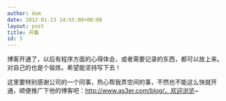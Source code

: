 ```yaml
---
author: dom
date: 2012-01-13 14:55:00+00:00
layout: post
title: 开篇
id: 5
---
```


博客开通了，以后有程序方面的心得体会，或者需要记录的东西，都可以放上来。对自己的也是个锻炼。希望能坚持写下去！




这里要特别感谢公司的一个同事，热心帮我弄空间的事，不然也不能这么快就开通，顺便推广下他的博客吧：http://www.as3er.com/blog/，欢迎浏览~
